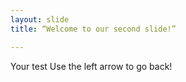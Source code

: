 ```yaml
---
layout: slide
title: “Welcome to our second slide!” 

---
```

Your test
Use the left arrow to go back!
